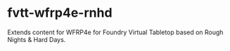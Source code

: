 # fvtt-wfrp4e-rnhd
Extends content for WFRP4e for Foundry Virtual Tabletop based on Rough Nights &amp; Hard Days.
